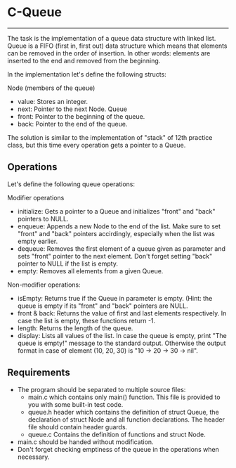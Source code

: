 # C-Queue
-----

The task is the implementation of a queue data structure with linked list. 
Queue is a FIFO (first in, first out) data structure which means
that elements can be removed in the order of insertion. In other words: 
elements are inserted to the end and removed from the beginning.

In the implementation let's define the following structs:

Node (members of the queue)
  - value: Stores an integer.
  - next: Pointer to the next Node.
Queue
  - front: Pointer to the beginning of the queue.
  - back: Pointer to the end of the queue.

The solution is similar to the implementation of "stack" of 12th practice class, but this time every operation gets a pointer to a Queue.

Operations
----------

Let's define the following queue operations:

Modifier operations
  - initialize: Gets a pointer to a Queue and initializes "front" and "back" pointers to NULL.
  - enqueue: Appends a new Node to the end of the list. Make sure to set "front" and "back" pointers accirdingly, especially when the list was empty earlier.
  - dequeue: Removes the first element of a queue given as parameter and sets "front" pointer to the next element. Don't forget setting "back" pointer to NULL if the list is empty.
  - empty: Removes all elements from a given Queue.

Non-modifier operations:
  - isEmpty: Returns true if the Queue in parameter is empty. (Hint: the queue is empty if its "front" and "back" pointers are NULL.
  - front & back: Returns the value of first and last elements respectively. In case the list is empty, these functions return -1.
  - length: Returns the length of the queue.
  - display: Lists all values of the list. In case the queue is empty, print "The queue is empty!" message to the standard output. Otherwise the output format in case of element (10, 20, 30) is "10 -> 20 -> 30 -> nil".

Requirements
------------
  - The program should be separated to multiple source files:
    - main.c which contains only main() function. This file is provided to you with some built-in test code.
    - queue.h header which contains the definition of struct Queue, the declaration of struct Node and all function declarations. The header file should contain header guards.
    - queue.c Contains the definition of functions and struct Node.
  - main.c should be handed without modification.
  - Don't forget checking emptiness of the queue in the operations when necessary.